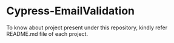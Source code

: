 # Cypress-EmailValidation

To know about project present under this repository, kindly refer README.md file of each project.
